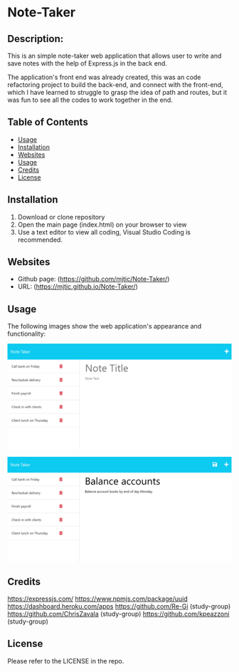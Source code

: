# Note-Taker

## Description:
This is an simple note-taker web application that allows user to write and save notes with the help of Express.js in the back end. 

The application's front end was already created, this was an code refactoring project to build the back-end, and connect with the front-end, which I have learned to struggle to grasp the idea of path and routes, but it was fun to see all the codes to work together in the end. 

## Table of Contents

- [Usage](#usage)
- [Installation](#installation)
- [Websites](#websites)
- [Usage](#usage)
- [Credits](#credits)
- [License](#license)

## Installation
1. Download or clone repository
2. Open the main page (index.html) on your browser to view
3. Use a text editor to view all coding, Visual Studio Coding is recommended.

## Websites
- Github page: (https://github.com/mjtic/Note-Taker/)
- URL: (https://mjtic.github.io/Note-Taker/)

## Usage

The following images show the web application's appearance and functionality:

![Existing notes are listed in the left-hand column with empty fields on the right-hand side for the new note’s title and text.](./Assets/11-express-homework-demo-01.png)

![Note titled “Balance accounts” reads, “Balance account books by end of day Monday,” with other notes listed on the left.](./Assets/11-express-homework-demo-02.png)

## Credits
https://expressjs.com/
https://www.npmjs.com/package/uuid
https://dashboard.heroku.com/apps
https://github.com/Re-Gi (study-group)
https://github.com/ChrisZavala (study-group)
https://github.com/kpeazzoni (study-group)

## License

Please refer to the LICENSE in the repo.

